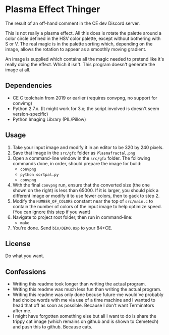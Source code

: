 Plasma Effect Thinger
=====================

The result of an off-hand comment in the CE dev Discord server.

This is not really a plasma effect. All this does is rotate the palette around
a color circle defined in the HSV color palette, except without bothering
with S or V. The real magic is in the palette sorting which, depending
on the image, allows the rotation to appear as a smoothly moving gradient.

An image is supplied which contains all the magic needed to pretend like
it's really doing the effect. Which it isn't. This program doesn't generate
the image at all.

Dependencies
------------

*	CE C toolchain from 2019 or earlier (requires convpng, no support for convimg)
*	Python 2.7.x. (It might work for 3.x; the script involved is doesn't seem version-specific)
*	Python Imaging Library (PIL/Pillow)

Usage
-----

1.	Take your input image and modify it in an editor to be 320 by 240 pixels.
2.	Save that image in the `src/gfx` folder as `Plasmafractal.png`
3.	Open a command-line window in the `src/gfx` folder. The following commands
	done, in order, should prepare the image for build:
	*	`convpng`
	*	`python sortpal.py`
	*	`convpng`
4.	With the final `convpng` run, ensure that the converted size (the one shown
	on the right) is less than 65000. If it is larger, you should pick a 
	different image or modify it to use fewer colors, then to gack to step 2.
5.	Modify the `NUMBER_OF_COLORS` constant near the top of `src/main.c` to
	contain the number of colors of the input image to help optimize speed.
	(You can ignore this step if you want)
6.	Navigate to project root folder, then run in command-line:
	*	`make`
7.	You're done. Send `bin/DEMO.8xp` to your 84+CE.

License
-------

Do what you want.


Confessions
-----------

*	Writing this readme took longer than writing the actual program.
*	Writing this readme was much less fun than writing the actual program.
*	Writing this readme was only done becuse future-me would've probably had
	choice words with me via use of a time machine and I wanted to head that off
	as soon as possible. Because I don't want Terminators after me.
*	I might have forgotten something else but all I want to do is share the
	trippy cat image (which remains on github and is shown to Cemetech)
	and push this to github. Because cats.




